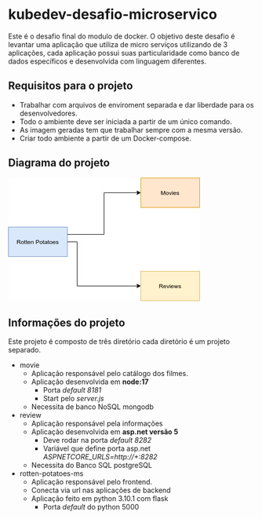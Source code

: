 # kubedev-desafio-microservico
Este é o desafio final do modulo de docker. O objetivo deste desafio é levantar uma aplicação que utiliza de micro serviços utilizando de 3 aplicações, cada aplicação possui suas particularidade como banco de dados específicos e desenvolvida com linguagem diferentes.
## Requisitos para o projeto
  - Trabalhar com arquivos de enviroment separada e dar liberdade para os desenvolvedores.
  - Todo o ambiente deve ser iniciada a partir de um único comando.
  - As imagem geradas tem que trabalhar sempre com a mesma versão.
  - Criar todo ambiente a partir de um Docker-compose.
## Diagrama do projeto 
![Diagrama do projeto](img/diagrama.png)
## Informações do projeto
  Este projeto é composto de três diretório cada diretório é um projeto separado.
  - movie
    - Aplicação responsável pelo catálogo dos filmes.
    - Aplicação desenvolvida em **node:17**
      - Porta *default* *8181*
      - Start pelo *server.js*
    - Necessita de banco NoSQL mongodb
  - review
    - Aplicação responsável pela informações 
    - Aplicação desenvolvida em **asp.net versão 5**
      - Deve rodar na porta *default* *8282*
      - Variável que define porta  asp.net *ASPNETCORE_URLS=http://+:8282*
    - Necessita do Banco SQL postgreSQL
  - rotten-potatoes-ms
    - Aplicação responsável pelo frontend.
    - Conecta via url nas aplicações de backend
    - Aplicação feito em python 3.10.1 com flask
      - Porta *default* do python 5000
## 
